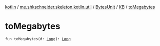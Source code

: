 [kotlin](../../../index.md) / [me.shkschneider.skeleton.kotlin.util](../../index.md) / [BytesUnit](../index.md) / [KB](index.md) / [toMegabytes](./to-megabytes.md)

# toMegabytes

`fun toMegabytes(d: `[`Long`](https://kotlinlang.org/api/latest/jvm/stdlib/kotlin/-long/index.html)`): `[`Long`](https://kotlinlang.org/api/latest/jvm/stdlib/kotlin/-long/index.html)